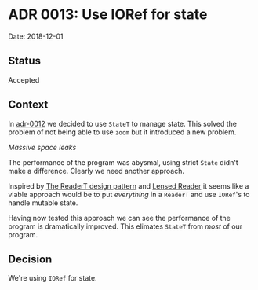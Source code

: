 # ADR 0013: Use IORef for state

Date: 2018-12-01

## Status

Accepted

## Context

In [adr-0012](/docs/architecture/decisions/adr-0012-use-concrete-state-monad.md) we decided to use `StateT` to manage state. This solved the problem of not being able to use `zoom` but it introduced a new problem.

_Massive space leaks_

The performance of the program was abysmal, using strict `State` didn't make a difference. Clearly we need another approach.

Inspired by [The ReaderT design pattern](https://www.fpcomplete.com/blog/2017/06/readert-design-pattern) and [Lensed Reader](https://michaelxavier.net/posts/2016-04-03-Enterprise-Haskell-Pattern-Lensed-Reader.html) it seems like a viable approach would be to put _everything_ in a `ReaderT` and use `IORef`'s to handle mutable state.

Having now tested this approach we can see the performance of the program is dramatically improved. This elimates `StateT` from _most_ of our program.

## Decision

We're using `IORef` for state.
